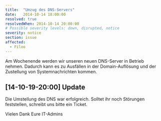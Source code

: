 ```yaml
---
title:  "Umzug des DNS-Servers"
date:   2014-10-14 18:00:00
resolved: true
resolvedWhen: 2014-10-14 20:00:00
# Possible severity levels: down, disrupted, notice
severity: notice
section: issue
affected:
  - Filoo
---
```


Am Wochenende werden wir unseren neuen DNS-Server in Betrieb nehmen. Dadurch kann es zu Ausfällen in der Domain-Auflösung und der Zustellung von Systemnachrichten kommen.


[14-10-19-20:00] Update
-----------------------

Die Umstellung des DNS war erfolgreich. Solltet ihr noch Störungen feststellen, schreibt uns bitte ein Ticket.

Vielen Dank
Eure IT-Admins
